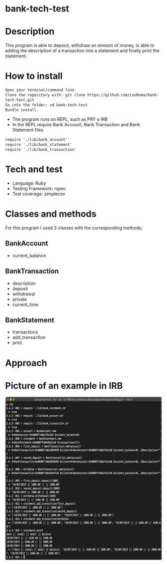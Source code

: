 # bank-tech-test

# Description

This program is able to deposit, withdraw an amount of money, is able to adding the description of a transaction into a statement and finally print the statement.

# How to install

```
Open your terminal/command line.
Clone the repository with: git clone https://github.com/LeoRoma/bank-tech-test.git
Go into the folder: cd bank-tech-test
Bundle install.
```
- The program runs on REPL, such as PRY o IRB
- In the REPL require Bank Account, Bank Transaction and Bank Statement files

```
require './lib/bank_account'
require './lib/bank_statement'
require './lib/bank_transaction'
```

# Tech and test

- Language: Ruby
- Testing Framework: rspec
- Test coverage: simplecov

# Classes and methods

For this program I used 3 classes with the corresponding methods:

## BankAccount
- current_balance

## BankTransaction
- description
- deposit
- withdrawal
- private
- current_time  

## BankStatement
- transactions
- add_transaction
- print

# Approach

# Picture of an example in IRB

<img src="./images/Screenshot 2019-09-18 at 10.36.47.png" width="786" height="522">

